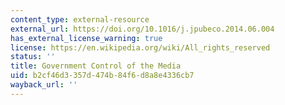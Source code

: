 ```yaml
---
content_type: external-resource
external_url: https://doi.org/10.1016/j.jpubeco.2014.06.004
has_external_license_warning: true
license: https://en.wikipedia.org/wiki/All_rights_reserved
status: ''
title: Government Control of the Media
uid: b2cf46d3-357d-474b-84f6-d8a8e4336cb7
wayback_url: ''
---
```

